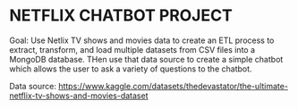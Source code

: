 # NETFLIX CHATBOT PROJECT

Goal: Use Netlix TV shows and movies data to create an ETL process to extract, transform, and load multiple datasets from CSV files into a MongoDB database. THen use that data source to create a simple chatbot which allows the user to ask a variety of questions to the chatbot. 

Data source: https://www.kaggle.com/datasets/thedevastator/the-ultimate-netflix-tv-shows-and-movies-dataset
